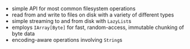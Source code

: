 - simple API for most common filesystem operations
- read from and write to files on disk with a variety of different types
- simple streaming to and from disk with `LazyList`s
- employs `IArray[Byte]` for fast, random-access, immutable chunking of byte data
- encoding-aware operations involving `String`s
